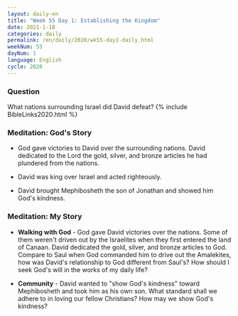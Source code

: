 ```yaml
---
layout: daily-en
title: "Week 55 Day 1: Establishing the Kingdom"
date: 2021-1-18 
categories: daily
permalink: /en/daily/2020/wk55-day1-daily.html
weekNum: 55
dayNum: 1
language: English
cycle: 2020
---
```


### Question     
What nations surrounding Israel did David defeat?
{% include BibleLinks2020.html %} 

### Meditation: God's Story   
+ God gave victories to David over the surrounding nations. David dedicated to the Lord the gold, silver, and bronze articles he had plundered from the nations. 

+ David was king over Israel and acted righteously. 

+ David brought Mephibosheth the son of Jonathan and showed him God's kindness. 

### Meditation: My Story   
+ **Walking with God** - God gave David victories over the nations. Some of them weren't driven out by the Israelites when they first entered the land of Canaan. David dedicated the gold, silver, and bronze articles to God. Compare to Saul when God commanded him to drive out the Amalekites, how was David's relationship to God different from Saul's? How should I seek God's will in the works of my daily life?   

+ **Community** - David wanted to "show God's kindness" toward Mephibosheth and took him as his own son. What standard shall we adhere to in loving our fellow Christians? How may we show God's kindness? 
